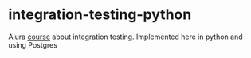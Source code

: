 # integration-testing-python

Alura [course](https://cursos.alura.com.br/course/teste-integracao-sql-daos-automatizados-java) about integration testing.
Implemented here in python and using Postgres